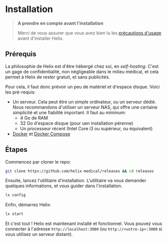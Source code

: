 # Installation

> **A prendre en compte avant l'installation**
>
> Merci de vous assurer que vous avez bien lu les [précautions d'usage](disclaimer.md) avant d'installer Helix.

## Prérequis

La philosophie de Helix est d'être hébergé chez soi, en *self-hosting*. C'est un gage de confidentialité, non négligeable dans le milieu médical, et cela permet à Helix de rester gratuit, et sans publicités.

Pour cela, il faut donc prévoir un peu de matériel et d'espace disque. Voici les pré-requis:

+ Un serveur. Cela peut être un simple ordinateur, ou un serveur dédié. Nous recommandons d'utiliser un serveur NAS, qui offre une certaine simplicité et une fiabilité important. Il faut au minimum:
  + 4 Go de RAM
  + 32 Go d'espace disque (pour uen installation pérenne)
  + Un processeur récent (Intel Core i3 ou supérieur, ou équivalent)
+ [Docker](https://docs.docker.com/get-docker/) et [Docker Compose](https://docs.docker.com/compose/compose-file/)

## Étapes

Commencez par cloner le repo:

```bash
git clone https://github.com/helix-medical/releases && cd releases
```

Ensuite, lancez l'utilitaire d'installation. L'utilitaire va vous demander quelques informations, et vous guider dans l'installation.

```bash
lx config
```

Enfin, démarrez Helix:

```bash
lx start
```

Et c'est tout ! Helix est maintenant installé et fonctionnel. Vous pouvez vous connecter à l'adresse `http://localhost:3000` (ou `http://<votre-ip>:3000` si vous utilisez un serveur distant).
